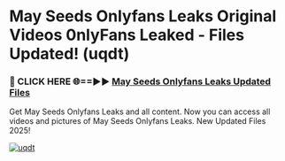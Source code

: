 # May Seeds Onlyfans Leaks Original Videos 0nlyFans Leaked - Files Updated! (uqdt)

<h3>🔴 CLICK HERE 🌐==►► <a href="https://tinyurl.com/brd5kh86" rel="nofollow">May Seeds Onlyfans Leaks Updated Files</a></h3>

Get May Seeds Onlyfans Leaks and all content. Now you can access all videos and pictures of May Seeds Onlyfans Leaks. New Updated Files 2025!

[![uqdt](https://i.imgur.com/K7sEzmb.gif)](https://tinyurl.com/brd5kh86)

